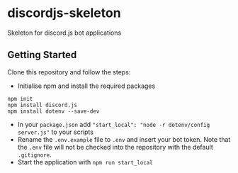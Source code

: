 # discordjs-skeleton
Skeleton for discord.js bot applications

## Getting Started

Clone this repository and follow the steps:
* Initialise npm and install the required packages
```
npm init
npm install discord.js
npm install dotenv --save-dev
```
* In your `package.json` add `"start_local": "node -r dotenv/config server.js"` to your scripts
* Rename the `.env.example` file to `.env` and insert your bot token.
  Note that the `.env` file will not be checked into the repository with the default `.gitignore`.
* Start the application with `npm run start_local`
